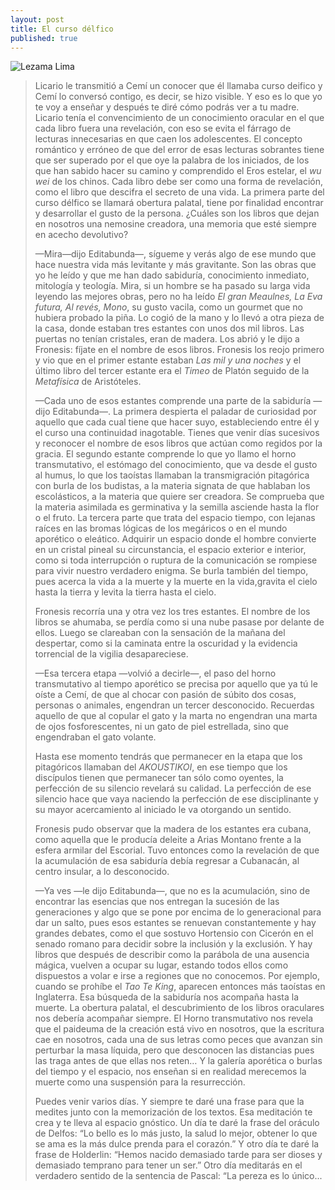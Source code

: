 ```yaml
---
layout: post
title: El curso délfico
published: true
---
```


![Lezama Lima](https://www.cubacuban.com/wp-content/uploads/2017/03/Things-You-Must-See-Do-Cuba-Lezama-Lima-737x1024.jpg)

> Licario le transmitió a Cemí un conocer que él llamaba curso deifico y Cemí lo conversó contigo, es decir, se hizo visible. Y eso es lo que yo te voy a enseñar y después te diré cómo podrás ver a tu madre. Licario tenía el convencimiento de un conocimiento oracular en el que cada libro fuera una revelación, con eso se evita el fárrago de lecturas innecesarias en que caen los adolescentes. El concepto romántico y erróneo de que del error de esas lecturas sobrantes tiene que ser superado por el que oye la palabra de los iniciados, de los que han sabido hacer su camino y comprendido el Eros estelar, el *wu wei* de los chinos. Cada libro debe ser como una forma de revelación, como el libro que descifra el secreto de una vida. La primera parte del curso délfico se llamará obertura palatal, tiene por finalidad encontrar y desarrollar el gusto de la persona. ¿Cuáles son los libros que dejan en nosotros una nemosine creadora, una memoria que esté siempre en acecho devolutivo?
>
> —Mira—dijo Editabunda—, sígueme y verás algo de ese mundo que hace nuestra vida más levitante y más gravitante. Son las obras que yo he leído y que me han dado sabiduría, conocimiento inmediato, mitología y teología. Mira, si un hombre se ha pasado su larga vida leyendo las mejores obras, pero no ha leído *El gran Meaulnes, La Eva futura, Al revés, Mono*, su gusto vacila, como un gourmet que no hubiera probado la piña.
Lo cogió de la mano y lo llevó a otra pieza de la casa, donde estaban tres estantes con unos dos mil libros. Las puertas no tenían cristales, eran de madera. Los abrió y le dijo a Fronesis: fíjate en el nombre de esos libros. Fronesis los reojo primero y vio que en el primer estante estaban *Las mil y una noches* y el último libro del tercer estante era el *Timeo* de Platón seguido de la *Metafísica* de Aristóteles.
>
> —Cada uno de esos estantes comprende una parte de la sabiduría —dijo Editabunda—. La primera despierta el paladar de curiosidad por aquello que cada cual tiene que hacer suyo, estableciendo entre él y el curso una continuidad inagotable. Tienes que venir días sucesivos y reconocer el nombre de esos libros que actúan como regidos por la gracia. El segundo estante comprende lo que yo llamo el horno transmutativo, el estómago del conocimiento, que va desde el gusto al humus, lo que los taoístas llamaban la transmigración pitagórica con burla de los budistas, a la materia signata de que hablaban los escolásticos, a la materia que quiere ser creadora. Se comprueba que la materia asimilada es germinativa y la semilla asciende hasta la flor o el fruto. La tercera parte que trata del espacio tiempo, con lejanas raíces en las bromas lógicas de los megáricos o en el mundo aporético o eleático. Adquirir un espacio donde el hombre convierte en un cristal pineal su circunstancia, el espacio exterior e interior, como si toda interrupción o ruptura de la comunicación se rompiese para vivir nuestro verdadero enigma. Se burla también del tiempo, pues acerca la vida a la muerte y la muerte en la vida,gravita el cielo hasta la tierra y levita la tierra hasta el cielo.
>
> Fronesis recorría una y otra vez los tres estantes. El nombre de los libros se ahumaba, se perdía como si una nube pasase por delante de ellos. Luego se clareaban con la sensación de la mañana del despertar, como si la caminata entre la oscuridad y la evidencia torrencial de la vigilia desapareciese.
>
> —Esa tercera etapa —volvió a decirle—, el paso del horno transmutativo al tiempo aporético se precisa por aquello que ya tú le oíste a Cemí, de que al chocar con pasión de súbito dos cosas, personas o animales, engendran un tercer desconocido. Recuerdas aquello de que al copular el gato y la marta no engendran una marta de ojos fosforescentes, ni un gato de piel estrellada, sino que engendraban el gato volante.
>
> Hasta ese momento tendrás que permanecer en la etapa que los pitagóricos llamaban del *AKOUSTIKOI*, en ese tiempo que los discípulos tienen que permanecer tan sólo como oyentes, la perfección de su silencio revelará su calidad. La perfección de ese silencio hace que vaya naciendo la perfección de ese disciplinante y su mayor acercamiento al iniciado le va otorgando un sentido.
>
> Fronesis pudo observar que la madera de los estantes era cubana, como aquella que le producía deleite a Arias Montano frente a la esfera armilar del Escorial. Tuvo entonces como la revelación de que la acumulación de esa sabiduría debía regresar a Cubanacán, al centro insular, a lo desconocido.
>
> —Ya ves —le dijo Editabunda—, que no es la acumulación, sino de encontrar las esencias que nos entregan la sucesión de las generaciones y algo que se pone por encima de lo generacional para dar un salto, pues esos estantes se renuevan constantemente y hay grandes debates, como el que sostuvo Hortensio con Cicerón en el senado romano para decidir sobre la inclusión y la exclusión. Y hay libros que después de describir como la parábola de una ausencia mágica, vuelven a ocupar su lugar, estando todos ellos como dispuestos a volar e irse a regiones que no conocemos. Por ejemplo, cuando se prohíbe el *Tao Te King*, aparecen entonces más taoístas en Inglaterra. Esa búsqueda de la sabiduría nos acompaña hasta la muerte. La obertura palatal, el descubrimiento de los libros oraculares nos debería acompañar siempre. El Horno transmutativo nos revela que el paideuma de la creación está vivo en nosotros, que la escritura cae en nosotros, cada una de sus letras como peces que avanzan sin perturbar la masa líquida, pero que desconocen las distancias pues las traga antes de que ellas nos reten… Y la galería aporética o burlas del tiempo y el espacio, nos enseñan si en realidad merecemos la muerte como una suspensión para la resurrección.
>
> Puedes venir varios días. Y siempre te daré una frase para que la medites junto con la memorización de los textos. Esa meditación te crea y te lleva al espacio gnóstico. Un día te daré la frase del oráculo de Delfos: “Lo bello es lo más justo, la salud lo mejor, obtener lo que se ama es la más dulce prenda para el corazón.” Y otro día te daré la frase de Holderlin: “Hemos nacido demasiado tarde para ser dioses y demasiado temprano para tener un ser.” Otro día meditarás en el verdadero sentido de la sentencia de Pascal: “La pereza es lo único...

